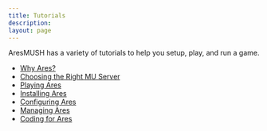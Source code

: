 ```yaml
---
title: Tutorials
description: 
layout: page
---
```


AresMUSH has a variety of tutorials to help you setup, play, and run a game.

<ul>
          <li><a href="/features/">Why Ares?</a></li>
          <li><a href="/features/server-roundup.html">Choosing the Right MU Server</a></li>
          <li><a href="/tutorials/play">Playing Ares</a></li>
          <li><a href="/tutorials/install">Installing Ares</a></li>
          <li><a href="/tutorials/config">Configuring Ares</a></li>
          <li><a href="/tutorials/manage">Managing Ares</a></li>
          <li><a href="/tutorials/code">Coding for Ares</a></li>
      </ul>